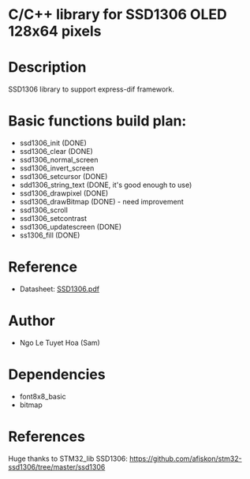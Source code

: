 # C/C++ library for SSD1306 OLED 128x64 pixels 

# Description
SSD1306 library to support express-dif framework.

# Basic functions build plan:
- ssd1306_init (DONE)
- ssd1306_clear (DONE)
- ssd1306_normal_screen
- ssd1306_invert_screen
- ssd1306_setcursor (DONE)
- sdd1306_string_text (DONE, it's good enough to use)
- ssd1306_drawpixel (DONE)
- ssd1306_drawBitmap (DONE) - need improvement
- ssd1306_scroll
- ssd1306_setcontrast
- ssd1306_updatescreen (DONE)
- ss1306_fill (DONE)

# Reference
  <ul> 
      <li>
        Datasheet: <a href = "https://cdn-shop.adafruit.com/datasheets/SSD1306.pdf">SSD1306.pdf </a>
      </li>
  </ul>
  
  # Author
  - Ngo Le Tuyet Hoa (Sam)
 # Dependencies
  - font8x8_basic
  - bitmap
 # References
 Huge thanks to STM32_lib SSD1306: https://github.com/afiskon/stm32-ssd1306/tree/master/ssd1306
